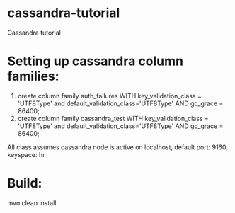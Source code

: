 cassandra-tutorial
==================

Cassandra tutorial

Setting up cassandra column families:
=====================================
1. create column family auth_failures WITH key_validation_class = 'UTF8Type' and default_validation_class='UTF8Type' AND gc_grace = 86400;
2. create column family cassandra_test WITH key_validation_class = 'UTF8Type' and default_validation_class='UTF8Type' AND gc_grace = 86400;

All class assumes cassandra node is active on localhost, default port: 9160, keyspace: hr

Build:
======

mvn clean install
